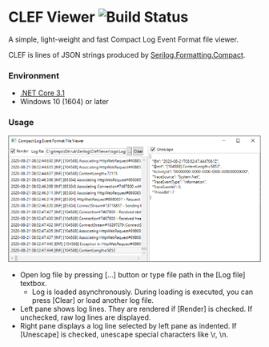 # CLEF Viewer ![Build Status](https://ci.appveyor.com/api/projects/status/github/h-uchiy/clefviewer?branch=master&svg=true)

A simple, light-weight and fast Compact Log Event Format file viewer.

CLEF is lines of JSON strings produced by [Serilog.Formatting.Compact](https://github.com/serilog/serilog-formatting-compact).

### Environment

- [.NET Core 3.1](https://dotnet.microsoft.com/download/dotnet-core/3.1)
- Windows 10 (1604) or later

### Usage

![image-20200823004022179](assets/image-20200823004022179.png)

- Open log file by pressing [...] button or type file path in the [Log file] textbox. 
  - Log is loaded asynchronously. During loading is executed, you can press [Clear] or load another log file.
- Left pane shows log lines. They are rendered if [Render] is checked. If unchecked, raw log lines are displayed.
- Right pane displays a log line selected by left pane as indented. If [Unescape] is checked, unescape special characters like \r, \n.